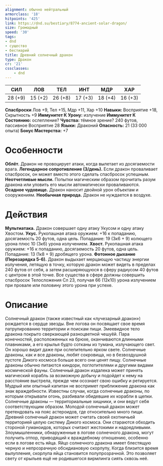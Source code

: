 ```yaml
---
alignment: обычно нейтральный
armorclass: '18'
hitpoints: '425'
link: https://dnd.su/bestiary/8774-ancient-solar-dragon/
size: Громадный
speed: '30'
tags:
- dnd
- существо
- бестиарий
title: Древний солнечный дракон
type: Дракон
cr: '21'
cssclasses:
    - dnd
---
```



| СИЛ | ЛОВ | ТЕЛ | ИНТ | МДР | ХАР |
|---|---|---|---|---|---|
| 28 (+9) | 15 (+2) | 26 (+8) | 17 (+3) | 18 (+4) | 16 (+3) |
**Спасброски** Лов +9, Тел +15, Мдр +11, Хар +10
**Навыки:** Восприятие +18, Скрытность +9
**Иммунитет К Урону:** излучение
**Иммунитет К Состоянию:** ослепление?
**Чувства:** тёмное зрение? 240 футов, пассивное Восприятие 28
**Языки:** Драконий
**Опасность:** 21 (33 000 опыта)
**Бонус Мастерства:** +7


# Особенности
**Облёт.** Дракон не провоцирует атаки, когда вылетает из досягаемости врага.
**Легендарное сопротивление (3/день).** Если дракон проваливает спасбросок, он может вместо этого сделать спасбросок успешным.
**Неотчетливые мысли.** Попытки магическим образом прочитать разум дракона или уловить его мысли автоматически проваливаются.
**Осадное чудовище.** Дракон наносит двойной урон объектам и сооружениям.
**Необычная природа.** Дракон не нуждается в воздухе.


# Действия
**Мультиатака.** Дракон совершает одну атаку Укусом и одну атаку Хвостом.
**Укус.** Рукопашная атака оружием: +16 к попаданию, досягаемость 20 футов, одна цель. Попадание: 19 (3к6 + 9) колющего урона плюс 10 (3к6) урона излучением.
**Хвост.** Рукопашная атака оружием: +16 к попаданию, досягаемость 20 футов, одна цель. Попадание: 13 (1к8 + 9) дробящего урона.
**Фотонное дыхание (Перезарядка 5-6).** Дракон выдыхает мерцающую частицу энергии излучения, летящую в точку, которую дракон может видеть в пределах 240 футов от себя, а затем расширяющуюся в сферу радиусом 40 футов с центром в этой точке. Все существа в сфере должны совершить спасбросок Телосложения Сл 23, получая 66 (12к10) урона излучением при провале или половину этого урона при успехе.


# Описание
Солнечный дракон (также известный как «лучезарный дракон») рождается в сердце звезды. Вне логова он посвящает свое время патрулированию территории и поискам пищи. Змеевидное тело дракона покрыто сверкающей разноцветной чешуёй. Пара конечностей, расположенных на брюхе, оканчиваются длинными плавниками, а его крылья будто сотканы из тумана, излучающего свет. Он хорошо видит даже при ослепительно ярком свете. Солнечные драконы, как и все драконы, любят сокровища, но в безвоздушной пустоте Дикого космоса больше всего они ценят пищу. Солнечные драконы обычно питаются киндори, поглотителями и другими видами космической фауны. Солнечный дракон издалека может принять магический корабль за возможную добычу и подойдет к нему на расстояние выстрела, прежде чем осознает свою ошибку и ретируется. Мудрый или опытный капитан не воспримет приближение дракона как знак враждебности. Известны случаи, когда солнечные драконы, по которым открывали огонь, разбивали обидевшие их корабли в щепки. Солнечные драконы — территориальные хищники, и они ведут себя соответствующим образом. Молодой солнечный дракон может претендовать на пояс астероидов, где относительно много пищи. Древний солнечный дракон может считать своей охотничьей территорией целую систему Дикого космоса. Они стараются обходить стороной гуманоидов, которых считают жестокими и надоедливыми. Злоумышленники, обнаруженные в логове солнечного дракона, могут получить отпор, приводящий к враждебному отношению, особенно если в логове есть яйца. Яйцо солнечного дракона имеет блестящую черную и непрозрачную обсидиановую скорлупу,  Когда близится время вылупления, скорлупа яйца становится полупрозрачной. Это позволяет свету от крыльев ещё не родившегося вирмлинга сиять сквозь неё.